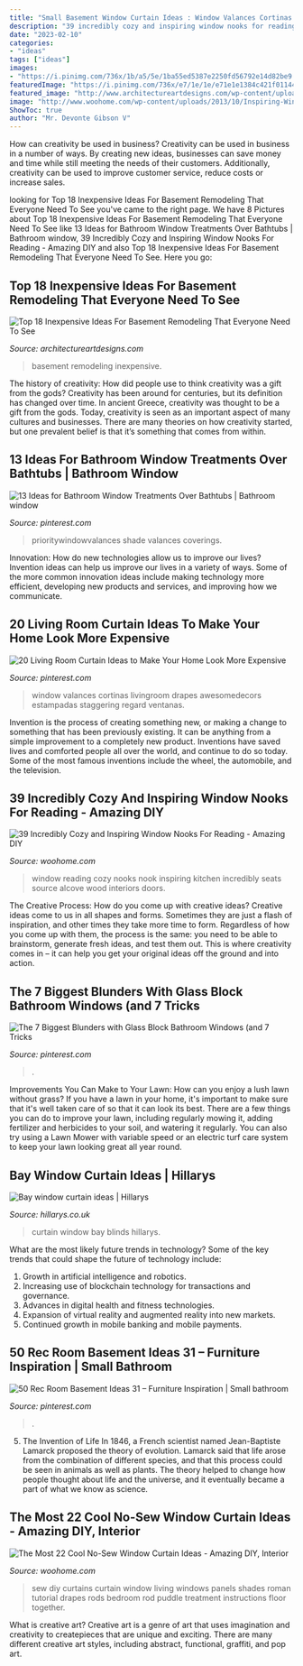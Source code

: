```yaml
---
title: "Small Basement Window Curtain Ideas : Window Valances Cortinas Livingroom Drapes Awesomedecors Estampadas Staggering Regard Ventanas"
description: "39 incredibly cozy and inspiring window nooks for reading"
date: "2023-02-10"
categories:
- "ideas"
tags: ["ideas"]
images:
- "https://i.pinimg.com/736x/1b/a5/5e/1ba55ed5387e2250fd56792e14d82be9.jpg"
featuredImage: "https://i.pinimg.com/736x/e7/1e/1e/e71e1e1384c421f011444f1c1e30df6a.jpg"
featured_image: "http://www.architectureartdesigns.com/wp-content/uploads/2016/02/FotorCreated-22.jpg"
image: "http://www.woohome.com/wp-content/uploads/2013/10/Inspiring-Window-Reading-Nook-14-2.jpg"
ShowToc: true
author: "Mr. Devonte Gibson V"
---
```



How can creativity be used in business?
Creativity can be used in business in a number of ways. By creating new ideas, businesses can save money and time while still meeting the needs of their customers. Additionally, creativity can be used to improve customer service, reduce costs or increase sales.

	

		
looking for Top 18 Inexpensive Ideas For Basement Remodeling That Everyone Need To See you've came to the right page. We have 8 Pictures about Top 18 Inexpensive Ideas For Basement Remodeling That Everyone Need To See like 13 Ideas for Bathroom Window Treatments Over Bathtubs | Bathroom window, 39 Incredibly Cozy and Inspiring Window Nooks For Reading - Amazing DIY and also Top 18 Inexpensive Ideas For Basement Remodeling That Everyone Need To See. Here you go:
		
    
## Top 18 Inexpensive Ideas For Basement Remodeling That Everyone Need To See

<img loading=lazy src="http://www.architectureartdesigns.com/wp-content/uploads/2016/02/FotorCreated-22.jpg" onerror="this.onerror=null;this.src='https://tse2.mm.bing.net/th?id=OIP.1ZpqZUcz70h3zieDmLxJbwHaEK&amp;pid=15.1';" alt="Top 18 Inexpensive Ideas For Basement Remodeling That Everyone Need To See">

_Source: architectureartdesigns.com_

>basement remodeling inexpensive. 

	

The history of creativity: How did people use to think creativity was a gift from the gods?
Creativity has been around for centuries, but its definition has changed over time. In ancient Greece, creativity was thought to be a gift from the gods. Today, creativity is seen as an important aspect of many cultures and businesses. There are many theories on how creativity started, but one prevalent belief is that it’s something that comes from within.

    
## 13 Ideas For Bathroom Window Treatments Over Bathtubs | Bathroom Window

<img loading=lazy src="https://i.pinimg.com/736x/e7/1e/1e/e71e1e1384c421f011444f1c1e30df6a.jpg" onerror="this.onerror=null;this.src='https://tse1.mm.bing.net/th?id=OIP.s6m7z9rtZSX67GlghHPetwHaH3&amp;pid=15.1';" alt="13 Ideas for Bathroom Window Treatments Over Bathtubs | Bathroom window">

_Source: pinterest.com_

>prioritywindowvalances shade valances coverings. 

	

Innovation: How do new technologies allow us to improve our lives?
Invention ideas can help us improve our lives in a variety of ways. Some of the more common innovation ideas include making technology more efficient, developing new products and services, and improving how we communicate.

    
## 20 Living Room Curtain Ideas To Make Your Home Look More Expensive

<img loading=lazy src="https://i.pinimg.com/736x/1b/a5/5e/1ba55ed5387e2250fd56792e14d82be9.jpg" onerror="this.onerror=null;this.src='https://tse3.mm.bing.net/th?id=OIP.bn818rS1tsG2TDOM6zeyWwHaLE&amp;pid=15.1';" alt="20 Living Room Curtain Ideas to Make Your Home Look More Expensive">

_Source: pinterest.com_

>window valances cortinas livingroom drapes awesomedecors estampadas staggering regard ventanas. 

	

Invention is the process of creating something new, or making a change to something that has been previously existing. It can be anything from a simple improvement to a completely new product. Inventions have saved lives and comforted people all over the world, and continue to do so today. Some of the most famous inventions include the wheel, the automobile, and the television.

    
## 39 Incredibly Cozy And Inspiring Window Nooks For Reading - Amazing DIY

<img loading=lazy src="http://www.woohome.com/wp-content/uploads/2013/10/Inspiring-Window-Reading-Nook-14-2.jpg" onerror="this.onerror=null;this.src='https://tse1.mm.bing.net/th?id=OIP.4Q5tCyMzXZmAC5w4eZ8s8wHaLH&amp;pid=15.1';" alt="39 Incredibly Cozy and Inspiring Window Nooks For Reading - Amazing DIY">

_Source: woohome.com_

>window reading cozy nooks nook inspiring kitchen incredibly seats source alcove wood interiors doors. 

	

The Creative Process: How do you come up with creative ideas?
Creative ideas come to us in all shapes and forms. Sometimes they are just a flash of inspiration, and other times they take more time to form. Regardless of how you come up with them, the process is the same: you need to be able to brainstorm, generate fresh ideas, and test them out. This is where creativity comes in – it can help you get your original ideas off the ground and into action.

    
## The 7 Biggest Blunders With Glass Block Bathroom Windows (and 7 Tricks

<img loading=lazy src="https://i.pinimg.com/736x/57/2f/38/572f383f9aada8da2fff0d2917d543de.jpg" onerror="this.onerror=null;this.src='https://tse4.mm.bing.net/th?id=OIP.66-2L-nTR_wKqPoeup-x2wHaJ4&amp;pid=15.1';" alt="The 7 Biggest Blunders with Glass Block Bathroom Windows (and 7 Tricks">

_Source: pinterest.com_

>. 

	

Improvements You Can Make to Your Lawn: How can you enjoy a lush lawn without grass?
If you have a lawn in your home, it's important to make sure that it's well taken care of so that it can look its best. There are a few things you can do to improve your lawn, including regularly mowing it, adding fertilizer and herbicides to your soil, and watering it regularly. You can also try using a Lawn Mower with variable speed or an electric turf care system to keep your lawn looking great all year round.

    
## Bay Window Curtain Ideas | Hillarys

<img loading=lazy src="https://static.hillarys.co.uk/asset/media/22522/curtain-blinds-match-portrait.jpg?mcb=5f884e47a7424cfe86340315ccaafed0" onerror="this.onerror=null;this.src='https://tse4.mm.bing.net/th?id=OIP.1CuH1IuQuRZX83zHQJsh2wHaLH&amp;pid=15.1';" alt="Bay window curtain ideas | Hillarys">

_Source: hillarys.co.uk_

>curtain window bay blinds hillarys. 

	

What are the most likely future trends in technology?
Some of the key trends that could shape the future of technology include: 
1. Growth in artificial intelligence and robotics. 
2. Increasing use of blockchain technology for transactions and governance. 
3. Advances in digital health and fitness technologies. 
4. Expansion of virtual reality and augmented reality into new markets. 
5. Continued growth in mobile banking and mobile payments.

    
## 50 Rec Room Basement Ideas 31 – Furniture Inspiration | Small Bathroom

<img loading=lazy src="https://i.pinimg.com/736x/02/18/0b/02180bff52318e43a45d716a3b9b2774.jpg" onerror="this.onerror=null;this.src='https://tse3.mm.bing.net/th?id=OIP.Fvy8iTjrbCMK5BsSNqKfDgHaJ3&amp;pid=15.1';" alt="50 Rec Room Basement Ideas 31 – Furniture Inspiration | Small bathroom">

_Source: pinterest.com_

>. 

	

5. The Invention of Life
In 1846, a French scientist named Jean-Baptiste Lamarck proposed the theory of evolution. Lamarck said that life arose from the combination of different species, and that this process could be seen in animals as well as plants. The theory helped to change how people thought about life and the universe, and it eventually became a part of what we know as science.

    
## The Most 22 Cool No-Sew Window Curtain Ideas - Amazing DIY, Interior

<img loading=lazy src="http://www.woohome.com/wp-content/uploads/2016/03/no-sew-curtains-diy-22.jpg" onerror="this.onerror=null;this.src='https://tse1.mm.bing.net/th?id=OIP.G72cZ4stF3VUTR61ObjLFAHaLI&amp;pid=15.1';" alt="The Most 22 Cool No-Sew Window Curtain Ideas - Amazing DIY, Interior">

_Source: woohome.com_

>sew diy curtains curtain window living windows panels shades roman tutorial drapes rods bedroom rod puddle treatment instructions floor together. 

	

What is creative art?
Creative art is a genre of art that uses imagination and creativity to createpieces that are unique and exciting. There are many different creative art styles, including abstract, functional, graffiti, and pop art.

